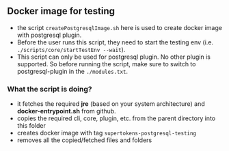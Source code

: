 ## Docker image for testing

- the script `createPostgresqlImage.sh` here is used to create docker image with postgresql plugin.
- Before the user runs this script, they need to start the testing env (i.e. `./scripts/core/startTestEnv --wait`).
- This script can only be used for postgresql plugin. No other plugin is supported. So before running the script, make
  sure to switch to postgresql-plugin in the `./modules.txt`.

### What the script is doing?

- it fetches the required **jre** (based on your system architecture) and **docker-entrypoint.sh** from github.
- copies the required cli, core, plugin, etc. from the parent directory into this folder
- creates docker image with tag `supertokens-postgresql-testing`
- removes all the copied/fetched files and folders